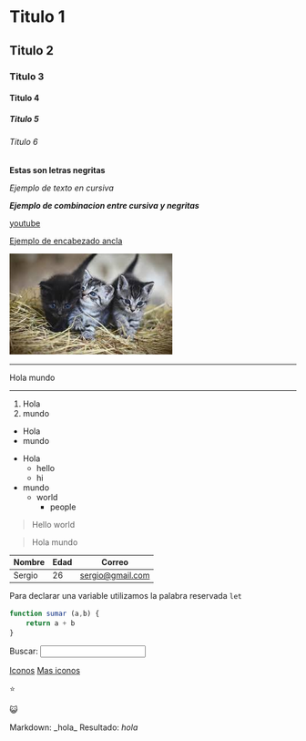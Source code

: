 # Titulo 1
## Titulo 2
### Titulo 3
#### Titulo 4
##### Titulo 5
###### Titulo 6

**Estas son letras negritas**

_Ejemplo de texto en cursiva_

**_Ejemplo de combinacion entre cursiva y negritas_**

[youtube](https://youtube.com)

[Ejemplo de encabezado ancla](#titulo-6)

![Gato](assets/img/images.jpg)

---

Hola mundo

---

1. Hola
2. mundo

* Hola
* mundo

- Hola
    - hello
    - hi
- mundo
    - world
        - people


> Hello world

> Hola mundo

| Nombre | Edad | Correo |
| --- | --- | --- |
| Sergio | 26 | sergio@gmail.com |

Para declarar una variable utilizamos la palabra reservada `let`

``` js
function sumar (a,b) {
    return a + b
}
```

<form>
    <label for="searchInput">Buscar:</label>
    <input type="search" id="searchInput">
</form>

<!-- Este es un comentario -->

[Iconos](https://emojipedia.org/star)
[Mas iconos](https://github.com/ikatyang/emoji-cheat-sheet?tab=readme-ov-file#people--body)

⭐

😺

Markdown: \_hola\_ Resultado: _hola_